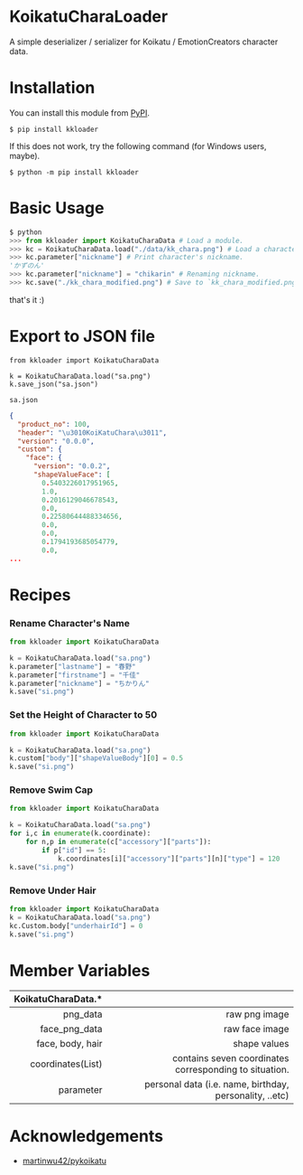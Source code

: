 # KoikatuCharaLoader
A simple deserializer / serializer for Koikatu / EmotionCreators character data.

# Installation
You can install this module from [PyPI](https://pypi.org/project/kkloader/).
```
$ pip install kkloader
```
If this does not work, try the following command (for Windows users, maybe).
```
$ python -m pip install kkloader
```

# Basic Usage
```python
$ python
>>> from kkloader import KoikatuCharaData # Load a module.
>>> kc = KoikatuCharaData.load("./data/kk_chara.png") # Load a character data.
>>> kc.parameter["nickname"] # Print character's nickname.
'かずのん'
>>> kc.parameter["nickname"] = "chikarin" # Renaming nickname.
>>> kc.save("./kk_chara_modified.png") # Save to `kk_chara_modified.png`.
```
that's it :)

# Export to JSON file
```
from kkloader import KoikatuCharaData

k = KoikatuCharaData.load("sa.png")
k.save_json("sa.json") 
```

`sa.json`
```sa.json
{
  "product_no": 100,
  "header": "\u3010KoiKatuChara\u3011",
  "version": "0.0.0",
  "custom": {
    "face": {
      "version": "0.0.2",
      "shapeValueFace": [
        0.5403226017951965,
        1.0,
        0.2016129046678543,
        0.0,
        0.22580644488334656,
        0.0,
        0.0,
        0.1794193685054779,
        0.0,
...
```

# Recipes

### Rename Character's Name
```python
from kkloader import KoikatuCharaData

k = KoikatuCharaData.load("sa.png")
k.parameter["lastname"] = "春野"
k.parameter["firstname"] = "千佳"
k.parameter["nickname"] = "ちかりん"
k.save("si.png")
```

### Set the Height of Character to 50
```python
from kkloader import KoikatuCharaData

k = KoikatuCharaData.load("sa.png")
k.custom["body"]["shapeValueBody"][0] = 0.5
k.save("si.png")  
```

### Remove Swim Cap
```python
from kkloader import KoikatuCharaData

k = KoikatuCharaData.load("sa.png")
for i,c in enumerate(k.coordinate):
    for n,p in enumerate(c["accessory"]["parts"]):
        if p["id"] == 5:
            k.coordinates[i]["accessory"]["parts"][n]["type"] = 120
k.save("si.png")  
```

### Remove Under Hair
```python
from kkloader import KoikatuCharaData
k = KoikatuCharaData.load("sa.png")
kc.Custom.body["underhairId"] = 0
k.save("si.png")
```

# Member Variables

| KoikatuCharaData.* |                  |
|-------------------:|-----------------:|
|            png_data|     raw png image|
|       face_png_data|    raw face image|
|    face, body, hair|      shape values|
|   coordinates(List)| contains seven coordinates corresponding to situation.|
| parameter | personal data (i.e. name, birthday, personality, ..etc)|

# Acknowledgements
- [martinwu42/pykoikatu](https://github.com/martinwu42/pykoikatu)